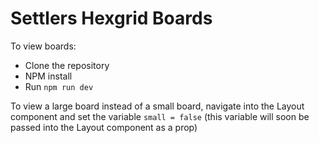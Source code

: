 # Settlers Hexgrid Boards

To view boards:
- Clone the repository
- NPM install
- Run `npm run dev`

To view a large board instead of a small board, navigate into the Layout component and set the variable `small = false` (this variable will soon be passed into the Layout component as a prop)